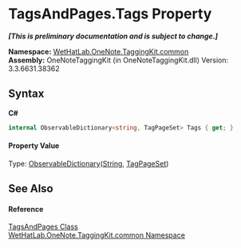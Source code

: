 # TagsAndPages.Tags Property 
 _**\[This is preliminary documentation and is subject to change.\]**_

**Namespace:**&nbsp;<a href="bcdbab9c-63d1-48a4-6937-af53fb8d9a55">WetHatLab.OneNote.TaggingKit.common</a><br />**Assembly:**&nbsp;OneNoteTaggingKit (in OneNoteTaggingKit.dll) Version: 3.3.6631.38362

## Syntax

**C#**<br />
``` C#
internal ObservableDictionary<string, TagPageSet> Tags { get; }
```


#### Property Value
Type: <a href="b95e4b9e-1bee-ddc0-1db7-61a35069e23a">ObservableDictionary</a>(<a href="http://msdn2.microsoft.com/en-us/library/s1wwdcbf" target="_blank">String</a>, <a href="8abe04f4-0682-74c0-5557-fa48d6eff35f">TagPageSet</a>)

## See Also


#### Reference
<a href="55690233-0343-b962-e73d-0385d0bc7865">TagsAndPages Class</a><br /><a href="bcdbab9c-63d1-48a4-6937-af53fb8d9a55">WetHatLab.OneNote.TaggingKit.common Namespace</a><br />